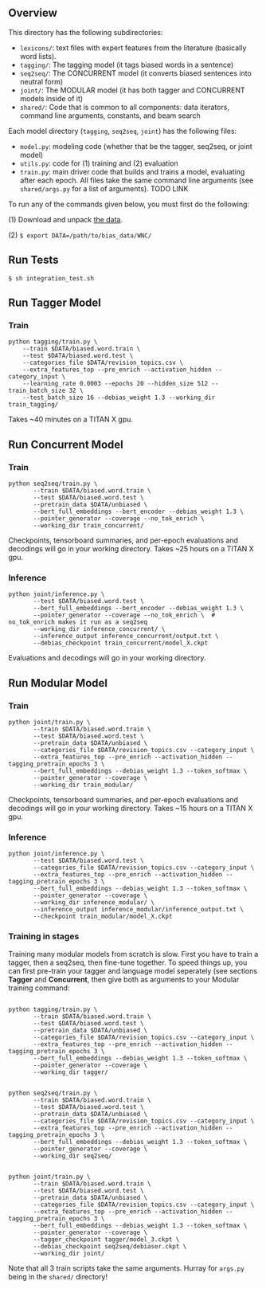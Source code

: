 
## Overview

This directory has the following subdirectories:
* `lexicons/`: text files with expert features from the literature (basically word lists).
* `tagging/`: The tagging model (it tags biased words in a sentence)
* `seq2seq/`: The CONCURRENT model (it converts biased sentences into neutral form)
* `joint/`: The MODULAR model (it has both tagger and CONCURRENT models inside of it) 
* `shared/`: Code that is common to all components: data iterators, command line arguments, constants, and beam search

Each model directory (`tagging`, `seq2seq`, `joint`) has the following files:
* `model.py`: modeling code (whether that be the tagger, seq2seq, or joint model)
* `utils.py`: code for (1) training and (2) evaluation 
* `train.py`: main driver code that builds and trains a model, evaluating after each epoch. All files take the same command line arguments (see `shared/args.py` for a list of arguments).  TODO LINK

To run any of the commands given below, you must first do the following:

(1) Download and unpack [the data](http://bit.ly/bias-corpus).

(2) `$ export DATA=/path/to/bias_data/WNC/`


## Run Tests

`$ sh integration_test.sh`

## Run Tagger Model

### Train

```
python tagging/train.py \
	--train $DATA/biased.word.train \
	--test $DATA/biased.word.test \
	--categories_file $DATA/revision_topics.csv \
	--extra_features_top --pre_enrich --activation_hidden --category_input \
	--learning_rate 0.0003 --epochs 20 --hidden_size 512 --train_batch_size 32 \
	--test_batch_size 16 --debias_weight 1.3 --working_dir train_tagging/
```
Takes ~40 minutes on a TITAN X gpu.

## Run Concurrent Model

### Train

```
python seq2seq/train.py \
       --train $DATA/biased.word.train \
       --test $DATA/biased.word.test \
       --pretrain_data $DATA/unbiased \
       --bert_full_embeddings --bert_encoder --debias_weight 1.3 \
       --pointer_generator --coverage --no_tok_enrich \
       --working_dir train_concurrent/
```

Checkpoints, tensorboard summaries, and per-epoch evaluations and decodings will go in your working directory. Takes ~25 hours on a TITAN X gpu.


### Inference

```
python joint/inference.py \
       --test $DATA/biased.word.test \
       --bert_full_embeddings --bert_encoder --debias_weight 1.3 \
       --pointer_generator --coverage --no_tok_enrich \  # no_tok_enrich makes it run as a seq2seq
       --working_dir inference_concurrent/ \ 
       --inference_output inference_concurrent/output.txt \
       --debias_checkpoint train_concurrent/model_X.ckpt
```

Evaluations and decodings will go in your working directory. 



## Run Modular Model

### Train

```
python joint/train.py \
       --train $DATA/biased.word.train \
       --test $DATA/biased.word.test \
       --pretrain_data $DATA/unbiased \
       --categories_file $DATA/revision_topics.csv --category_input \
       --extra_features_top --pre_enrich --activation_hidden --tagging_pretrain_epochs 3 \
       --bert_full_embeddings --debias_weight 1.3 --token_softmax \
       --pointer_generator --coverage \
       --working_dir train_modular/
```

Checkpoints, tensorboard summaries, and per-epoch evaluations and decodings will go in your working directory. Takes ~15 hours on a TITAN X gpu. 


### Inference

```
python joint/inference.py \
       --test $DATA/biased.word.test \
       --categories_file $DATA/revision_topics.csv --category_input \
       --extra_features_top --pre_enrich --activation_hidden --tagging_pretrain_epochs 3 \
       --bert_full_embeddings --debias_weight 1.3 --token_softmax \
       --pointer_generator --coverage \
       --working_dir inference_modular/ \
       --inference_output inference_modular/inference_output.txt \
       --checkpoint train_modular/model_X.ckpt
```


### Training in stages

Training many modular models from scratch is slow. First you have to train a tagger, then a seq2seq, then fine-tune together. To speed things up, you can first pre-train your tagger and language model seperately (see sections **Tagger** and **Concurrent**, then give both as arguments to your Modular training command: 

```

python tagging/train.py \
       --train $DATA/biased.word.train \
       --test $DATA/biased.word.test \
       --pretrain_data $DATA/unbiased \
       --categories_file $DATA/revision_topics.csv --category_input \
       --extra_features_top --pre_enrich --activation_hidden --tagging_pretrain_epochs 3 \
       --bert_full_embeddings --debias_weight 1.3 --token_softmax \
       --pointer_generator --coverage \
       --working_dir tagger/
       
       
python seq2seq/train.py \
       --train $DATA/biased.word.train \
       --test $DATA/biased.word.test \
       --pretrain_data $DATA/unbiased \
       --categories_file $DATA/revision_topics.csv --category_input \
       --extra_features_top --pre_enrich --activation_hidden --tagging_pretrain_epochs 3 \
       --bert_full_embeddings --debias_weight 1.3 --token_softmax \
       --pointer_generator --coverage \
       --working_dir seq2seq/
       
       
python joint/train.py \
       --train $DATA/biased.word.train \
       --test $DATA/biased.word.test \
       --pretrain_data $DATA/unbiased \
       --categories_file $DATA/revision_topics.csv --category_input \
       --extra_features_top --pre_enrich --activation_hidden --tagging_pretrain_epochs 3 \
       --bert_full_embeddings --debias_weight 1.3 --token_softmax \
       --pointer_generator --coverage \
       --tagger_checkpoint tagger/model_3.ckpt \
       --debias_checkpoint seq2seq/debiaser.ckpt \
       --working_dir joint/
```

Note that all 3 train scripts take the same arguments. Hurray for `args.py` being in the `shared/` directory!


<!--



# Run as a pipeline

This command runs the three steps from below as a single pipeline. Always run code from the `src/debiaser/` directory.

```
python joint/train.py \
	--train /home/rpryzant/persuasion/data/v6/corpus.wordbiased.tag.train \
	--test /home/rpryzant/persuasion/data/v6/corpus.wordbiased.tag.test \
	--categories_file /home/rpryzant/persuasion/data/v6/corpus.wordbiased.tag.topics \
	--pretrain_data /home/rpryzant/persuasion/data/v6/corpus.unbiased.shuf \
	--extra_features_top --pre_enrich --activation_hidden --category_input --tagging_pretrain_epochs 3 \
	--pretrain_epochs 4 --learning_rate 0.0003 --epochs 20 --hidden_size 512 --train_batch_size 24 \
	--test_batch_size 16 --bert_full_embeddings --debias_weight 1.3 --freeze_tagger --token_softmax \
 	--working_dir inference_model/toksm --pointer_generator

```
then inference with that model `model_4.ckpt`:
```
python joint/inference.py \
	--test ../../data/v6/corpus.wordbiased.tag.test \
	--extra_features_top --pre_enrich --activation_hidden --tagging_pretrain_epochs 3 \
	--pretrain_epochs 4 --learning_rate 0.0003 --epochs 20 --hidden_size 512 --train_batch_size 2 \
	--test_batch_size 16 --bert_full_embeddings --debias_weight 1.3 --freeze_tagger --token_softmax \
	--pointer_generator \
	--checkpoint ~/Desktop/model_4.ckpt \
 	--working_dir TEST --inference_output small_test
```


inference turn off tok enrich for seq2seq


# Running in parts

Everything uses the same arguments. 

For example:

(1) Train a tagger
```
python tagging/train.py \
	--train /home/rpryzant/persuasion/data/v6/corpus.wordbiased.tag.train \
	--test /home/rpryzant/persuasion/data/v6/corpus.wordbiased.tag.test \
	--pretrain_data /home/rpryzant/persuasion/data/v6/corpus.unbiased.shuf \
	--categories_file /home/rpryzant/persuasion/data/v6/corpus.wordbiased.tag.topics \
	--extra_features_top --pre_enrich --activation_hidden --category_input \
	--learning_rate 0.0003 --epochs 20 --hidden_size 512 --train_batch_size 32 \
	--test_batch_size 16 --debias_weight 1.3 --working_dir tagging/
```

(2) pretrain a seq2seq
```
python seq2seq/train.py \
	--train /home/rpryzant/persuasion/data/v6/corpus.wordbiased.tag.train \
	--test /home/rpryzant/persuasion/data/v6/corpus.wordbiased.tag.test \
	--pretrain_data /home/rpryzant/persuasion/data/v6/corpus.unbiased.shuf \
	--categories_file /home/rpryzant/persuasion/data/v6/corpus.wordbiased.tag.topics \
	--category_input --pretrain_epochs 4 --learning_rate 0.0003 --epochs 20 \
  --hidden_size 512 --train_batch_size 32 --test_batch_size 16 \
  --bert_full_embeddings --debias_weight 1.3 --pointer_generator \
  --working_dir seq2seq/
```

(3) Use the tagger + seq2seq checkpoints to fine tune a joint model
```
python joint/train.py \
	--train /home/rpryzant/persuasion/data/v6/corpus.wordbiased.tag.train \
	--test /home/rpryzant/persuasion/data/v6/corpus.wordbiased.tag.test \
	--pretrain_data /home/rpryzant/persuasion/data/v6/corpus.unbiased.shuf \
	--categories_file /home/rpryzant/persuasion/data/v6/corpus.wordbiased.tag.topics \
	--extra_features_top --pre_enrich --activation_hidden --category_input --tagging_pretrain_epochs 3 \
	--pretrain_epochs 4 --learning_rate 0.0003 --epochs 20 --hidden_size 512 --train_batch_size 32 \
	--test_batch_size 16 --bert_full_embeddings --debias_weight 1.3 --freeze_tagger --token_softmax \
	--sequence_softmax --pointer_generator \
	--tagger_checkpoint tagger/model_3.ckpt \
	--debias_checkpoint seq2seq/model_4.ckpt \
	--working_dir joint/
```


-->
